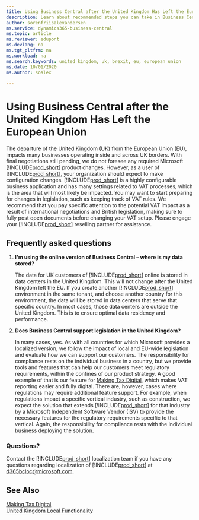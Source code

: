 ```yaml
---
title: Using Business Central after the United Kingdom Has Left the European Union
description: Learn about recommended steps you can take in Business Central after Brexit in 2020.
author: sorenfriisalexandersen
ms.service: dynamics365-business-central
ms.topic: article
ms.reviewer: edupont
ms.devlang: na
ms.tgt_pltfrm: na
ms.workload: na
ms.search.keywords: united kingdom, uk, brexit, eu, european union
ms.date: 10/01/2020
ms.author: soalex

---
```

# Using Business Central after the United Kingdom Has Left the European Union

The departure of the United Kingdom (UK) from the European Union (EU), impacts many businesses operating inside and across UK borders. With final negotiations still pending, we do not foresee any required Microsoft [!INCLUDE[prod_short](../../includes/prod_short.md)] product changes. However, as a user of [!INCLUDE[prod_short](../../includes/prod_short.md)], your organization should expect to make configuration changes. [!INCLUDE[prod_short](../../includes/prod_short.md)] is a highly configurable business application and has many settings related to VAT processes, which is the area that will most likely be impacted. You may want to start preparing for changes in legislation, such as keeping track of VAT rules. We recommend that you pay specific attention to the potential VAT impact as a result of international negotiations and British legislation, making sure to fully post open documents before changing your VAT setup. Please engage your [!INCLUDE[prod_short](../../includes/prod_short.md)] reselling partner for assistance.

## Frequently asked questions

1. **I'm using the online version of Business Central – where is my data stored?**

    The data for UK customers of [!INCLUDE[prod_short](../../includes/prod_short.md)] online is stored in data centers in the United Kingdom. This will not change after the United Kingdom left the EU. If you create another [!INCLUDE[prod_short](../../includes/prod_short.md)] environment in the same tenant, and choose another country for this environment, the data will be stored in data centers that serve that specific country. In most cases, those data centers are outside the United Kingdom. This is to ensure optimal data residency and performance.

2. **Does Business Central support legislation in the United Kingdom?**

    In many cases, yes. As with all countries for which Microsoft provides a localized version, we follow the impact of local and EU-wide legislation and evaluate how we can support our customers. The responsibility for compliance rests on the individual business in a country, but we provide tools and features that can help our customers meet regulatory requirements, within the confines of our product strategy. A good example of that is our feature for [Making Tax Digital](making-tax-digital-submit-vat-return.md), which makes VAT reporting easier and fully digital. There are, however, cases where regulations may require additional feature support. For example, when regulations impact a specific vertical industry, such as construction, we expect the solution that extends [!INCLUDE[prod_short](../../includes/prod_short.md)] for that industry by a Microsoft Independent Software Vendor (ISV) to provide the necessary features for the regulatory requirements specific to that vertical. Again, the responsibility for compliance rests with the individual business deploying the solution.

### Questions?

Contact the [!INCLUDE[prod_short](../../includes/prod_short.md)] localization team if you have any questions regarding localization of [!INCLUDE[prod_short](../../includes/prod_short.md)] at [d365bcloc@microsoft.com](mailto:d365bcloc@microsoft.com).

## See Also

[Making Tax Digital](making-tax-digital-submit-vat-return.md)  
[United Kingdom Local Functionality](united-kingdom-local-functionality.md)  
